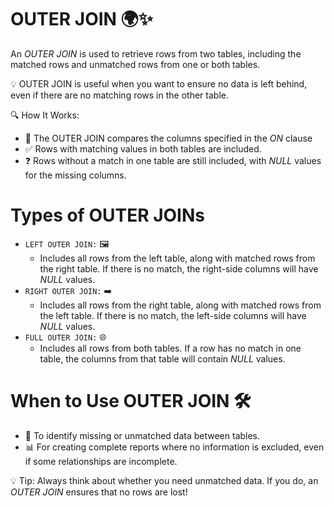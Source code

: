 # OUTER JOIN 🌍✨

An _OUTER JOIN_ is used to retrieve rows from two tables, including the matched rows and unmatched rows from one or both tables.

<aside>

💡 OUTER JOIN is useful when you want to ensure no data is left behind, even if there are no matching rows in the other table.

</aside>

🔍 How It Works:
- 🔗 The OUTER JOIN compares the columns specified in the _ON_ clause
- ✅ Rows with matching values in both tables are included.
- ❓ Rows without a match in one table are still included, with _NULL_ values for the missing columns.


# Types of OUTER JOINs
- `LEFT OUTER JOIN:` 🖼️ 
    - Includes all rows from the left table, along with matched rows from the right table. If there is no match, the right-side columns will have _NULL_ values.
- `RIGHT OUTER JOIN:` ➡️
    - Includes all rows from the right table, along with matched rows from the left table. If there is no match, the left-side columns will have _NULL_ values.
- `FULL OUTER JOIN:` 🌐
    - Includes all rows from both tables. If a row has no match in one table, the columns from that table will contain _NULL_ values.


# When to Use OUTER JOIN 🛠️
- 🧐 To identify missing or unmatched data between tables.
- 📊 For creating complete reports where no information is excluded, even if some relationships are incomplete.

<aside>

💡 Tip: Always think about whether you need unmatched data. If you do, an _OUTER JOIN_ ensures that no rows are lost!

</aside>
